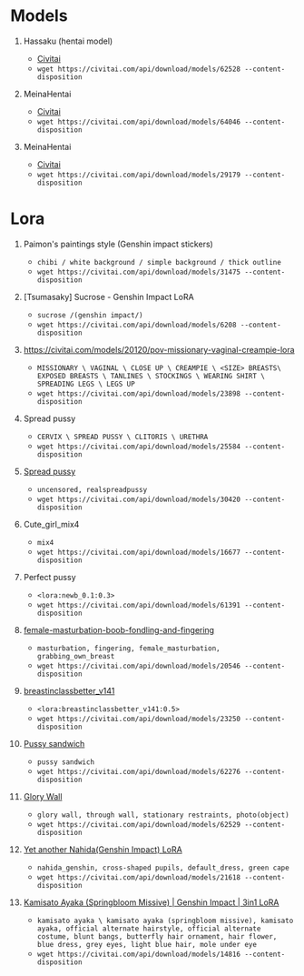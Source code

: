 # Models
1. Hassaku (hentai model)
    * [Civitai](https://civitai.com/models/2583/hassaku-hentai-model)
    * `wget https://civitai.com/api/download/models/62528 --content-disposition`

2. MeinaHentai
    * [Civitai](https://civitai.com/models/12606/meinahentai)
    * `wget https://civitai.com/api/download/models/64046 --content-disposition`

3. MeinaHentai
    * [Civitai](https://civitai.com/models/24383/grapefruit-hentai-model)
    * `wget https://civitai.com/api/download/models/29179 --content-disposition`

# Lora

1. Paimon's paintings style (Genshin impact stickers)
    * `chibi / white background / simple background / thick outline`
    * `wget https://civitai.com/api/download/models/31475 --content-disposition`

2. [Tsumasaky] Sucrose - Genshin Impact LoRA
    * `sucrose /(genshin impact/)`
    * `wget https://civitai.com/api/download/models/6208 --content-disposition`

3. https://civitai.com/models/20120/pov-missionary-vaginal-creampie-lora
    * `MISSIONARY \ VAGINAL \ CLOSE UP \ CREAMPIE \ <SIZE> BREASTS\ EXPOSED BREASTS \ TANLINES \ STOCKINGS \ WEARING SHIRT \ SPREADING LEGS \ LEGS UP`
    * `wget https://civitai.com/api/download/models/23898 --content-disposition`

4. Spread pussy
    * `CERVIX \ SPREAD PUSSY \ CLITORIS \ URETHRA`
    * `wget https://civitai.com/api/download/models/25584 --content-disposition`
   
5. [Spread pussy](https://civitai.com/models/19669/real-spread-pussyexperimental)
    * `uncensored, realspreadpussy`
    * `wget https://civitai.com/api/download/models/30420 --content-disposition`

6. Cute_girl_mix4
    * `mix4`
    * `wget https://civitai.com/api/download/models/16677 --content-disposition`

7. Perfect pussy
    * `<lora:newb_0.1:0.3>`
    * `wget https://civitai.com/api/download/models/61391 --content-disposition`

8. [female-masturbation-boob-fondling-and-fingering](https://civitai.com/models/17379/female-masturbation-boob-fondling-and-fingering)
    * `masturbation, fingering, female_masturbation, grabbing_own_breast`
    * `wget https://civitai.com/api/download/models/20546 --content-disposition`

9. [breastinclassbetter_v141](https://civitai.com/models/9025/breastinclass-better-bodies)
    * `<lora:breastinclassbetter_v141:0.5>`
    * `wget https://civitai.com/api/download/models/23250 --content-disposition`
  
10. [Pussy sandwich](https://civitai.com/models/57836/pussy-sandwich)
    * `pussy sandwich`
    * `wget https://civitai.com/api/download/models/62276 --content-disposition`

11. [Glory Wall](https://civitai.com/models/58083/glory-wall)
    * `glory wall, through wall, stationary restraints, photo(object)`
    * `wget https://civitai.com/api/download/models/62529 --content-disposition`

11. [Yet another Nahida(Genshin Impact) LoRA](https://civitai.com/models/16923/yet-another-nahidagenshin-impact-lora)
    * `nahida_genshin, cross-shaped pupils, default_dress, green cape`
    * `wget https://civitai.com/api/download/models/21618 --content-disposition`

11. [Kamisato Ayaka (Springbloom Missive) | Genshin Impact | 3in1 LoRA](https://civitai.com/models/12566/kamisato-ayaka-springbloom-missive-or-genshin-impact-or-3in1-lora)
    * `kamisato ayaka \ kamisato ayaka (springbloom missive), kamisato ayaka, official alternate hairstyle, official alternate costume, blunt bangs, butterfly hair ornament, hair flower, blue dress, grey eyes, light blue hair, mole under eye`
    * `wget https://civitai.com/api/download/models/14816 --content-disposition`
